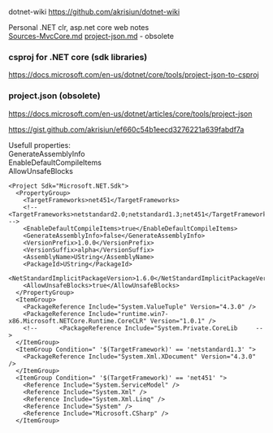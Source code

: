 dotnet-wiki <https://github.com/akrisiun/dotnet-wiki>

Personal .NET clr, asp.net core web notes  
[Sources-MvcCore.md](Sources-MvcCore.md)
[project-json.md](project-json.md) - obsolete

### csproj for .NET core (sdk libraries)
<https://docs.microsoft.com/en-us/dotnet/core/tools/project-json-to-csproj>

### project.json (obsolete)
<https://docs.microsoft.com/en-us/dotnet/articles/core/tools/project-json>

https://gist.github.com/akrisiun/ef660c54b1eecd3276221a639fabdf7a

Usefull properties:  
GenerateAssemblyInfo  
EnableDefaultCompileItems  
AllowUnsafeBlocks  
```
<Project Sdk="Microsoft.NET.Sdk">
  <PropertyGroup>
    <TargetFrameworks>net451</TargetFrameworks>
    <!-- <TargetFrameworks>netstandard2.0;netstandard1.3;net451</TargetFrameworks> -->
    <EnableDefaultCompileItems>true</EnableDefaultCompileItems>
    <GenerateAssemblyInfo>false</GenerateAssemblyInfo>
    <VersionPrefix>1.0.0</VersionPrefix>
    <VersionSuffix>alpha</VersionSuffix>
    <AssemblyName>UString</AssemblyName>
    <PackageId>UString</PackageId>
    <NetStandardImplicitPackageVersion>1.6.0</NetStandardImplicitPackageVersion>
    <AllowUnsafeBlocks>true</AllowUnsafeBlocks>  
  </PropertyGroup>
  <ItemGroup>
    <PackageReference Include="System.ValueTuple" Version="4.3.0" />
    <PackageReference Include="runtime.win7-x86.Microsoft.NETCore.Runtime.CoreCLR" Version="1.0.1" />
    <!--      <PackageReference Include="System.Private.CoreLib     -->
  </ItemGroup>
  <ItemGroup Condition=" '$(TargetFramework)' == 'netstandard1.3' ">
    <PackageReference Include="System.Xml.XDocument" Version="4.3.0" />
  </ItemGroup>
  <ItemGroup Condition=" '$(TargetFramework)' == 'net451' ">
    <Reference Include="System.ServiceModel" />
    <Reference Include="System.Xml" />
    <Reference Include="System.Xml.Linq" />
    <Reference Include="System" />
    <Reference Include="Microsoft.CSharp" />
  </ItemGroup>
```  